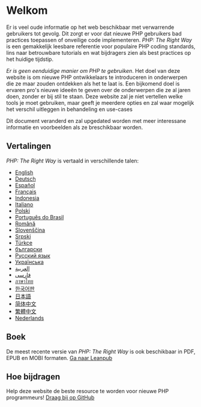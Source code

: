# Welkom

Er is veel oude informatie op het web beschikbaar met verwarrende gebruikers tot gevolg.
Dit zorgt er voor dat nieuwe PHP gebruikers bad practices toepassen of onveilige code implementeren.
_PHP: The Right Way_ is een gemakkelijk leesbare referentie voor populaire PHP coding standards,
lins naar betrouwbare tutorials en wat bijdragers zien als best practices op het huidige tijdstip.

_Er is geen eenduidige manier om PHP te gebruiken_. Het doel van deze website is om nieuwe PHP ontwikkelaars
te introduceren in onderwerpen die ze maar zouden ontdekken als het te laat is. Een bijkomend doel is ervaren
pro's nieuwe ideeën te geven over de onderwerpen die ze al jaren doen, zonder er bij stil te staan.
Deze website zal je niet vertellen welke tools je moet gebruiken, maar geeft je meerdere opties en zal waar mogelijk 
het verschil uitleggen in behandeling en use-cases

Dit document veranderd en zal upgedated worden met meer interessane informatie en voorbeelden als ze breschikbaar 
worden.

## Vertalingen

_PHP: The Right Way_ is vertaald in verschillende talen:

* [English](http://www.phptherightway.com)
* [Deutsch](http://rwetzlmayr.github.io/php-the-right-way)
* [Español](http://phpdevenezuela.github.io/php-the-right-way)
* [Français](http://eilgin.github.io/php-the-right-way/)
* [Indonesia](http://id.phptherightway.com)
* [Italiano](http://it.phptherightway.com)
* [Polski](http://pl.phptherightway.com)
* [Português do Brasil](http://br.phptherightway.com)
* [Română](https://bgui.github.io/php-the-right-way/)
* [Slovenščina](http://sl.phptherightway.com)
* [Srpski](http://phpsrbija.github.io/php-the-right-way/)
* [Türkçe](http://hkulekci.github.io/php-the-right-way/)
* [български](http://bg.phptherightway.com)
* [Русский язык](http://getjump.github.io/ru-php-the-right-way)
* [Українська](http://iflista.github.com/php-the-right-way)
* [العربية](https://adaroobi.github.io/php-the-right-way/)
* [فارسى](http://novid.github.io/php-the-right-way/)
* [ภาษาไทย](https://apzentral.github.io/php-the-right-way/)
* [한국어판](http://modernpug.github.io/php-the-right-way)
* [日本語](http://ja.phptherightway.com)
* [简体中文](http://laravel-china.github.io/php-the-right-way/)
* [繁體中文](http://laravel-taiwan.github.io/php-the-right-way)
* [Nederlands](http://ndakotabe.github.io/php-the-right-way/)

## Boek

De meest recente versie van _PHP: The Right Way_ is ook beschikbaar in PDF, EPUB en MOBI formaten. [Ga naar Leanpub][1]

## Hoe bijdragen

Help deze website de beste resource te worden voor nieuwe PHP programmeurs! [Draag bij op GitHub][2]

[1]: https://leanpub.com/phptherightway
[2]: https://github.com/codeguy/php-the-right-way/tree/gh-pages
